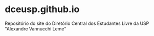 # dceusp.github.io
Repositório do site do Diretório Central dos Estudantes Livre da USP "Alexandre Vannucchi Leme"
